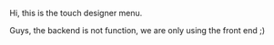 Hi, this is the touch designer menu.

Guys, the backend is not function, we are only using the front end ;)
